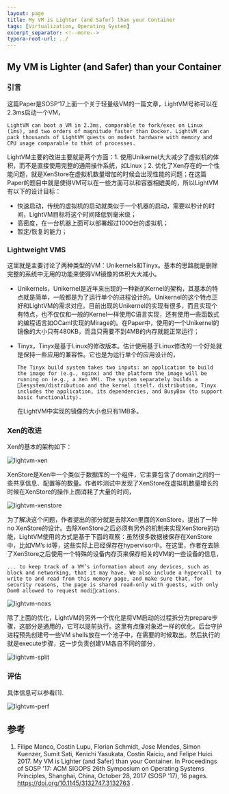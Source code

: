 ```yaml
---
layout: page
title: My VM is Lighter (and Safer) than your Container
tags: [Virtualization, Operating System]
excerpt_separator: <!--more-->
typora-root-url: ../
---
```




## My VM is Lighter (and Safer) than your Container



### 引言

  这篇Paper是SOSP‘17上面一个关于轻量级VM的一篇文章，LightVM号称可以在2.3ms启动一个VM，

```
LightVM can boot a VM in 2.3ms, comparable to fork/exec on Linux (1ms), and two orders of magnitude faster than Docker. LightVM can pack thousands of LightVM guests on modest hardware with memory and CPU usage comparable to that of processes.
```

 LightVM主要的改进主要就是两个方面：1. 使用Unikernel大大减少了虚拟机的体积，而不是直接使用完整的通用操作系统，如Linux；2. 优化了Xen存在的一个性能问题，就是XenStore在虚拟机数量增加的时候会出现性能的问题；在这篇Paper的题目中就是使得VM可以在一些方面可以和容器相媲美的，所以LightVM有以下的设计目标：

* 快速启动，传统的虚拟机的启动就类似于一个机器的启动，需要以秒计的时间，LightVM目标将这个时间降低到毫米级；
* 高密度，在一台机器上面可以部署超过1000台的虚拟机；
* 暂定/恢复的能力；



###  Lightweight VMS

  这里就是主要讨论了两种类型的VM：Unikernels和Tinyx。基本的思路就是删除完整的系统中无用的功能来使得VM镜像的体积大大减小。

* Unikernels，Unikernel是近年来出现的一种新的Kernel的架构，其基本的特点就是简单，一般都是为了运行单个的进程设计的。Unikernel的这个特点正好和LightVM的需求对应。目前出现的Unikernel的实现有很多，而且实现个有特点，也不仅仅和一般的Kernel一样使用C语言实现，还有使用一些函数式的编程语言如OCaml实现的Mirage的。在Paper中，使用的一个Unikernel的镜像的大小只有480KB，而且只需要不到4MB的内存就能正常运行；

* Tinyx，Tinyx是基于Linux的修改版本。估计使用基于Linux修改的一个好处就是保持一些应用的兼容性。它也是为运行单个的应用设计的，

  ```
  The Tinyx build system takes two inputs: an application to build the image for (e.g., nginx) and the platform the image will be running on (e.g., a Xen VM). The system separately builds a ￿lesystem/distribution and the kernel itself. distribution, Tinyx includes the application, its dependencies, and BusyBox (to support basic functionality).
  ```

  在LightVM中实现的镜像的大小也只有1MB多。



### Xen的改进

  Xen的基本的架构如下：

![lightvm-xen](/assets/img/lightvm-xen.png)

  XenStore是Xen中一个类似于数据库的一个组件，它主要包含了domain之间的一些共享信息、配置等的数量。作者咋测试中发现了XenStore在虚拟机数量增长的时候在XenStore的操作上面消耗了大量的时间，

![lightvm-xenstore](/assets/img/lightvm-xenstore.png)

 为了解决这个问题，作者提出的部分就是去除Xen里面的XenStore，提出了一种no XenStore的设计。去除XenStore之后必须有另外的机制来实现XenStore的功能，LightVM使用的方式是基于下面的观察：虽然很多数据被保存在XenStore中，比如VM’s id等，这些实际上已经保存在hypervisor中。在这里，作者在去除了XenStore之后使用一个特殊的设备内存页来保存相关的VM的一些设备的信息，

```
... to keep track of a VM’s information about any devices, such as block and networking, that it may have. We also include a hypercall to write to and read from this memory page, and make sure that, for security reasons, the page is shared read-only with guests, with only Dom0 allowed to request modi￿cations.
```



![lightvm-noxs](/assets/img/lightvm-noxs.png)

  除了上面的优化，LightVM的另外一个优化是将VM启动的过程拆分为prepare步骤，这部分是通用的，它可以提前执行。这里有点像对象迟一样的优化。后台守护进程预先创建号一些VM shells放在一个池子中，在需要的时候取出。然后执行的就是execute步骤，这一步负责创建VM各自不同的部分，

![lightvm-split](/assets/img/lightvm-split.png)



### 评估

 具体信息可以参看[1].

![lightvm-perf](/assets/img/lightvm-perf.png)



## 参考

1. Filipe Manco, Costin Lupu, Florian Schmidt, Jose Mendes, Simon Kuenzer, Sumit Sati, Kenichi Yasukata, Costin Raiciu, and Felipe Huici. 2017. My VM is Lighter (and Safer) than your Container. In Proceedings of SOSP ’17: ACM SIGOPS 26th Symposium on Operating Systems Principles, Shanghai, China, October 28, 2017 (SOSP ’17), 16 pages. https://doi.org/10.1145/3132747.3132763 .

